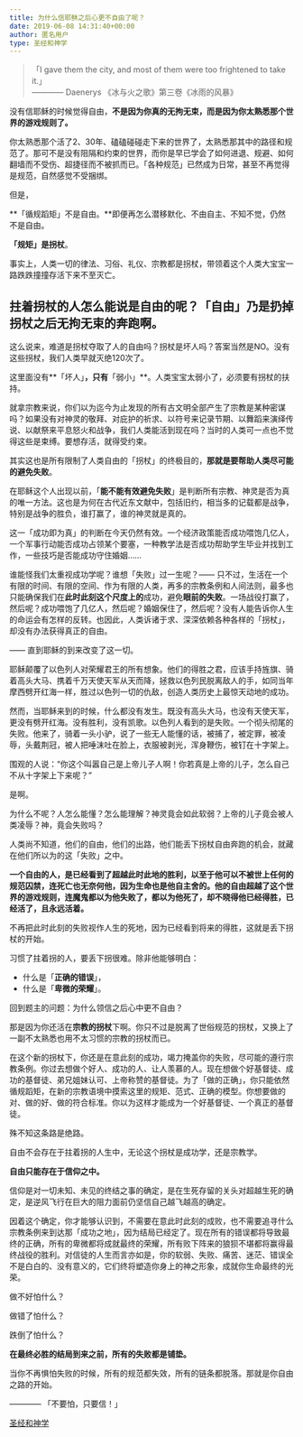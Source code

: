 ```yaml
---
title: 为什么信耶稣之后心更不自由了呢？
date: 2019-06-08 14:31:40+00:00
author: 匿名用户
type: 圣经和神学
---
```


> 「I gave them the city, and most of them were too frightened to take it.」   
> ———— Daenerys 《冰与火之歌》第三卷《冰雨的风暴》  


没有信耶稣的时候觉得自由，**不是因为你真的无拘无束，而是因为你太熟悉那个世界的游戏规则了。**

你太熟悉那个活了2、30年、磕磕碰碰走下来的世界了，太熟悉那其中的路径和规范了。那可不是没有阻隔和约束的世界，而你是早已学会了如何进退、规避、如何翻墙而不受伤、超捷径而不被抓而已。「各种规范」已然成为日常，甚至不再觉得是规范，自然感觉不受捆绑。

但是，

**「循规蹈矩」不是自由。**即便再怎么潜移默化、不由自主、不知不觉，仍然不是自由。

**「规矩」是拐杖**。

事实上，人类一切的律法、习俗、礼仪、宗教都是拐杖，带领着这个人类大宝宝一路跌跌撞撞存活下来不至灭亡。

拄着拐杖的人怎么能说是自由的呢？「自由」乃是扔掉拐杖之后无拘无束的奔跑啊。
-------------------------------------

这么说来，难道是拐杖夺取了人的自由吗？拐杖是坏人吗？答案当然是NO。没有这些拐杖，我们人类早就灭绝120次了。

这里面没有**「坏人」**，只有**「弱小」**。人类宝宝太弱小了，必须要有拐杖的扶持。

就拿宗教来说，你们以为迄今为止发现的所有古文明全部产生了宗教是某种密谋吗？如果没有对神灵的敬拜、对庇护的祈求、以符号来记录节期、以舞蹈来演绎传说、以献祭来平息怒火和战争，我们人类能活到现在吗？当时的人类可一点也不觉得这些是束缚。要想存活，就得受约束。

其实这也是所有限制了人类自由的「拐杖」的终极目的，**那就是要帮助人类尽可能的避免失败**。

在耶稣这个人出现以前，「**能不能有效避免失败**」是判断所有宗教、神灵是否为真的唯一方法。这也是为何在古代近东文献中，包括旧约，相当多的记载都是战争，特别是战争的胜负，谁打赢了，谁的神灵就是真的。

这一「成功即为真」的判断在今天仍然有效。一个经济政策能否成功喂饱几亿人，一个军事行动能否成功占领某个要塞，一种教学法是否成功帮助学生毕业并找到工作，一些技巧是否能成功守住婚姻……

谁能怪我们太重视成功学呢？谁想「失败」过一生呢？—— 只不过，生活在一个有限的时间、有限的空间、作为有限的人类，再多的宗教条例和人间法则，最多也只能确保我们在**此时此刻这个尺度上的**成功，避免**眼前的失败**。一场战役打赢了，然后呢？成功喂饱了几亿人，然后呢？婚姻保住了，然后呢？没有人能告诉你人生的命运会有怎样的反转。也因此，人类诉诸于求、深深依赖各种各样的「拐杖」，却没有办法获得真正的自由。

  


—— 直到耶稣的到来改变了这一切。

耶稣颠覆了以色列人对荣耀君王的所有想象。他们的得胜之君，应该手持旌旗、骑着高头大马、携着千万天使天军从天而降，拯救以色列民脱离敌人的手，如同当年摩西劈开红海一样，胜过以色列一切的仇敌，创造人类历史上最惊天动地的成功。

然而，当耶稣来到的时候，什么都没有发生。既没有高头大马，也没有天使天军，更没有劈开红海。没有胜利，没有凯歌。以色列人看到的是失败。一个彻头彻尾的失败。他来了，骑着一头小驴，说了一些无人能懂的话，被捕了，被定罪，被凌辱，头戴荆冠，被人把唾沫吐在脸上，衣服被剥光，浑身鞭伤，被钉在十字架上。

围观的人说：“你这个叫嚣自己是上帝儿子人啊！你若真是上帝的儿子，怎么自己不从十字架上下来呢？”

是啊。

  


  


为什么不呢？人怎么能懂？怎么能理解？神灵竟会如此软弱？上帝的儿子竟会被人类凌辱？神，竟会失败吗？

人类尚不知道，他们的自由，他们的出路，他们能丢下拐杖自由奔跑的机会，就藏在他们所以为的这「失败」之中。

**一个自由的人，是已经看到了超越此时此地的胜利，以至于他可以不被世上任何的规范囚禁，连死亡也无奈何他，因为生命也是他自主舍的。他的自由超越了这个世界的游戏规则，连魔鬼都以为他失败了，都以为他死了，却不晓得他已经得胜，已经活了，且永远活着。**

不再把此时此刻的失败视作人生的死地，因为已经看到将来的得胜，这就是丢下拐杖的开始。

习惯了拄着拐的人，要丢下拐很难。除非他能够明白：


* 什么是「**正确的错误**」，
* 什么是「**卑微的荣耀**」。

回到题主的问题：为什么领信之后心中更不自由？

那是因为你还活在**宗教的拐杖**下啊。你只不过是脱离了世俗规范的拐杖，又换上了一副不太熟悉也用不太习惯的宗教的拐杖而已。

在这个新的拐杖下，你还是在意此刻的成功，竭力掩盖你的失败，尽可能的遵行宗教条例。你过去想做个好人、成功的人、让人羡慕的人。现在想做个好基督徒、成功的基督徒、弟兄姐妹认可、上帝称赞的基督徒。为了「做的正确」，你只能依然循规蹈矩，在新的宗教语境中摸索这里的规矩、范式、正确的模型。你想要做的对、做的好、做的符合标准。你以为这样才能成为一个好基督徒、一个真正的基督徒。

殊不知这条路是绝路。

自由不会存在于拄着拐的人生中，无论这个拐杖是成功学，还是宗教学。

**自由只能存在于信仰之中。**

信仰是对一切未知、未见的终结之事的确定，是在生死存留的关头对超越生死的确定，是逆风飞行在巨大的阻力面前仍坚信自己越飞越高的确定。

因着这个确定，你才能够认识到，不需要在意此时此刻的成败，也不需要追寻什么宗教条例来到达那「成功之地」，因为结局已经定了。现在所有的错误都将导致最终的正确，所有的卑微都将成就最终的荣耀，所有败下阵来的狼狈不堪都将赢得最终战役的胜利。对信徒的人生而言亦如是，你的软弱、失败、痛苦、迷茫、错误全不是白白的、没有意义的，它们终将塑造你身上的神之形象，成就你生命最终的光荣。

做不好怕什么？

做错了怕什么？

跌倒了怕什么？

**在最终必胜的结局到来之前，所有的失败都是铺垫。**

当你不再惧怕失败的时候，所有的规范都失效，所有的链条都脱落。那就是你自由之路的开始。

———— 「不要怕，只要信！」

  


[圣经和神学](https://www.zhihu.com/collection/313814574)
